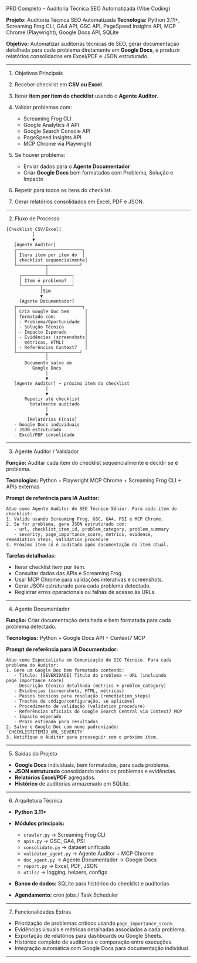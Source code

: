 PRD Completo – Auditoria Técnica SEO Automatizada (Vibe Coding)

**Projeto:** Auditoria Técnica SEO Automatizada
**Tecnologia:** Python 3.11+, Screaming Frog CLI, GA4 API, GSC API, PageSpeed Insights API, MCP Chrome (Playwright), Google Docs API, SQLite

**Objetivo:** Automatizar auditorias técnicas de SEO, gerar documentação detalhada para cada problema diretamente em **Google Docs**, e produzir relatórios consolidados em Excel/PDF e JSON estruturado.

---

1. Objetivos Principais

1. Receber checklist em **CSV ou Excel**.
2. Iterar **item por item do checklist** usando o **Agente Auditor**.
3. Validar problemas com:

   * Screaming Frog CLI
   * Google Analytics 4 API
   * Google Search Console API
   * PageSpeed Insights API
   * MCP Chrome via Playwright
4. Se houver problema:

   * Enviar dados para o **Agente Documentador**
   * Criar **Google Docs** bem formatados com Problema, Solução e Impacto
5. Repetir para todos os itens do checklist.
6. Gerar relatórios consolidados em Excel, PDF e JSON.

---

2. Fluxo de Processo

```
[Checklist CSV/Excel]
          │
          ▼
   [Agente Auditor]
   ┌─────────────────────────┐
   │ Itera item por item do  │
   │ checklist sequencialmente│
   └───────────┬────────────┘
               │
     ┌─────────┴─────────┐
     │ Item é problema?  │
     └───────┬───────────┘
             │Sim
             ▼
     [Agente Documentador]
   ┌─────────────────────────┐
   │ Cria Google Doc bem      │
   │ formatado com:           │
   │ - Problema/Oportunidade  │
   │ - Solução Técnica        │
   │ - Impacto Esperado       │
   │ - Evidências (screenshots│
   │   métricas, HTML)        │
   │ - Referências Context7   │
   └───────────┬────────────┘
               │
       Documento salvo em
          Google Docs
               │
               ▼
   [Agente Auditor] → próximo item do checklist
               │
               ▼
       Repetir até checklist
         totalmente auditado
               │
               ▼
        [Relatórios Finais]
   - Google Docs individuais
   - JSON estruturado
   - Excel/PDF consolidado
```

---
3. Agente Auditor / Validador

**Função:** Auditar cada item do checklist sequencialmente e decidir se é problema.

**Tecnologias:** Python + Playwright MCP Chrome + Screaming Frog CLI + APIs externas

**Prompt de referência para IA Auditor:**

```
Atue como Agente Auditor de SEO Técnico Sênior. Para cada item do checklist:
1. Valide usando Screaming Frog, GSC, GA4, PSI e MCP Chrome.
2. Se for problema, gere JSON estruturado com:
   - url, checklist_item_id, problem_category, problem_summary
   - severity, page_importance_score, metrics, evidence, remediation_steps, validation_procedure
3. Próximo item só é auditado após documentação do item atual.
```

**Tarefas detalhadas:**

* Iterar checklist item por item.
* Consultar dados das APIs e Screaming Frog.
* Usar MCP Chrome para validações interativas e screenshots.
* Gerar JSON estruturado para cada problema detectado.
* Registrar erros operacionais ou falhas de acesso às URLs.

---

4. Agente Documentador

**Função:** Criar documentação detalhada e bem formatada para cada problema detectado.

**Tecnologias:** Python + Google Docs API + Context7 MCP

**Prompt de referência para IA Documentador:**

```
Atue como Especialista em Comunicação de SEO Técnico. Para cada problema do Auditor:
1. Gere um Google Doc bem formatado contendo:
   - Título: [SEVERIDADE] Título do problema – URL (incluindo page_importance_score)
   - Descrição técnica detalhada (metrics + problem_category)
   - Evidências (screenshots, HTML, métricas)
   - Passos técnicos para resolução (remediation_steps)
   - Trechos de código/configuração, se aplicável
   - Procedimento de validação (validation_procedure)
   - Referências oficiais do Google Search Central via Context7 MCP
   - Impacto esperado
   - Prazo estimado para resultados
2. Salve o Google Doc com nome padronizado: `CHECKLISTITEMID_URL_SEVERITY`
3. Notifique o Auditor para prosseguir com o próximo item.
```

---

5. Saídas do Projeto

* **Google Docs** individuais, bem formatados, para cada problema.
* **JSON estruturado** consolidando todos os problemas e evidências.
* **Relatórios Excel/PDF** agregados.
* **Histórico** de auditorias armazenado em SQLite.

---

6. Arquitetura Técnica

* **Python 3.11+**
* **Módulos principais:**

  * `crawler.py` → Screaming Frog CLI
  * `apis.py` → GSC, GA4, PSI
  * `consolidate.py` → dataset unificado
  * `validator_agent.py` → Agente Auditor + MCP Chrome
  * `doc_agent.py` → Agente Documentador → Google Docs
  * `report.py` → Excel, PDF, JSON
  * `utils/` → logging, helpers, configs
* **Banco de dados:** SQLite para histórico do checklist e auditorias
* **Agendamento:** cron jobs / Task Scheduler

---

7. Funcionalidades Extras

* Priorização de problemas críticos usando `page_importance_score`.
* Evidências visuais e métricas detalhadas associadas a cada problema.
* Exportação de relatórios para dashboards ou Google Sheets.
* Histórico completo de auditorias e comparação entre execuções.
* Integração automática com Google Docs para documentação individual.

---
